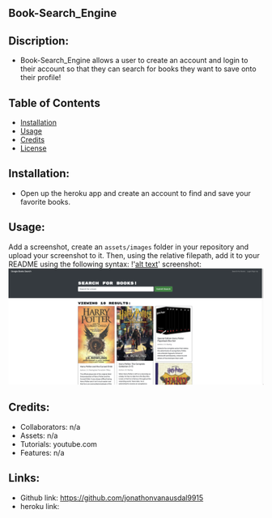

## Book-Search_Engine

## Discription:
* Book-Search_Engine allows a user to create an account and login to their account so that they can search for books they want to save onto their profile!

## Table of Contents 
- [Installation](#installation)
- [Usage](#usage)
- [Credits](#credits)
- [License](#license)

## Installation:
- Open up the heroku app and create an account to find  and save your favorite books. 

## Usage:
Add a screenshot, create an `assets/images` folder in your repository and upload your screenshot to it. Then, using the relative filepath, add it to your README using the following syntax: !'[alt text](assets/images/screenshot.png)'
screenshot: ![alt text](client/public/screenshott.png)

## Credits:
* Collaborators: n/a
* Assets: n/a
* Tutorials: youtube.com
* Features: n/a
## Links:
* Github link: https://github.com/jonathonvanausdal9915
* heroku link: 
